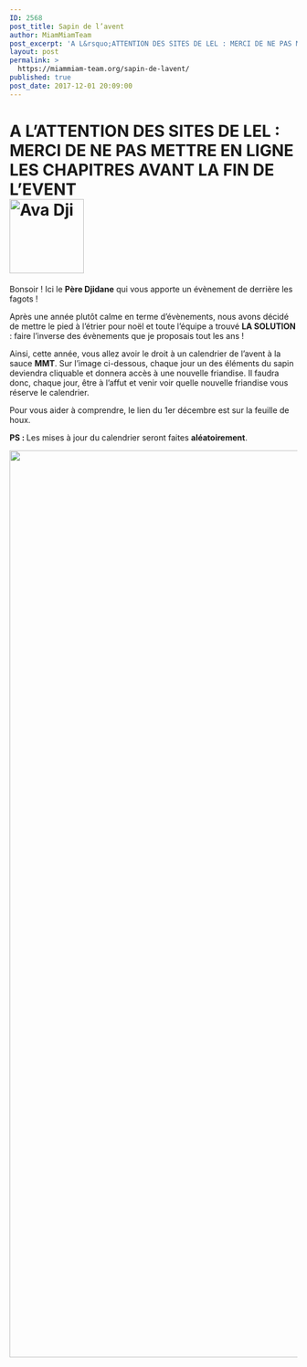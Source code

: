 ```yaml
---
ID: 2568
post_title: Sapin de l’avent
author: MiamMiamTeam
post_excerpt: 'A L&rsquo;ATTENTION DES SITES DE LEL : MERCI DE NE PAS METTRE EN LIGNE LES CHAPITRES AVANT LA FIN DE L&rsquo;EVENT Bonsoir ! Ici le P&egrave;re Djidane qui vous apporte...'
layout: post
permalink: >
  https://miammiam-team.org/sapin-de-lavent/
published: true
post_date: 2017-12-01 20:09:00
---
```

<h1><strong>A L&rsquo;ATTENTION DES SITES DE LEL : MERCI DE NE PAS METTRE EN LIGNE LES CHAPITRES AVANT LA FIN DE L&rsquo;EVENT</strong><br />
<img class="alignleft" src="https://united-subs.dearclouds.com/wp-content/uploads/2018/04/b190ae4bac73d721467ab1bf933cceb7.jpg" alt="Ava Dji" width="130" height="130" /></h1>
<p>Bonsoir ! Ici le <strong>Père Djidane</strong> qui vous apporte un évènement de derrière les fagots !</p>
<p>Après une année plutôt calme en terme d&rsquo;évènements, nous avons décidé de mettre le pied à l&rsquo;étrier pour noël et toute l&rsquo;équipe a trouvé <strong>LA SOLUTION</strong> : faire l&rsquo;inverse des évènements que je proposais tout les ans !</p>
<p>Ainsi, cette année, vous allez avoir le droit à un calendrier de l&rsquo;avent à la sauce <strong>MMT</strong>. Sur l&rsquo;image ci-dessous, chaque jour un des éléments du sapin deviendra cliquable et donnera accès à une nouvelle friandise. Il faudra donc, chaque jour, être à l&rsquo;affut et venir voir quelle nouvelle friandise vous réserve le calendrier.</p>
<p>Pour vous aider à comprendre, le lien du 1er décembre est sur la feuille de houx.</p>
<p><strong>PS : </strong>Les mises à jour du calendrier seront faites <strong>aléatoirement</strong>.</p>
<p><img id="Avent" class="alignnone size-full" src="https://miammiam-team.org/wp-content/uploads/2017/11/MMT_-_Noel.jpg" alt="" usemap="https://miammiam-team.org/sapin-de-lavent/#panneaux" width="1588" /></p>
<map id="panneaux" name="panneaux">
<area coords="402,198,418,194,425,197,430,181,431,177,441,182,449,178,454,166,467,173,477,174,488,172,485,180,478,187,472,191,473,199,475,205,460,202,452,213,454,220,461,221,459,230,467,242,467,250,453,251,448,246,440,250,433,241,432,234,423,236,417,224,417,218,411,221,402,211,398,202" shape="poly" href="https://miammiam-team.org/encore-une-fin/" data-maphilight='{"strokeColor":"000000","strokeWidth":2,"fillColor":"000000","fillOpacity":0.05,"strokeOpacity":0.2}'/>
<area alt="" coords="320,209,338,223,339,242,339,247,352,256,353,269,349,278,339,288,332,287,321,286,315,294,304,301,291,301,284,296,279,287,278,277,283,269,294,261,304,261,307,247,308,234,308,220,310,209" shape="poly" href="https://mega.nz/#!gDJUzDbI!G8Zg-PZjDzN7PICKE2BC87plCFASl6qoqbrkfbq6TV8" data-maphilight='{"strokeColor":"000000","strokeWidth":2,"fillColor":"000000","fillOpacity":0.05,"strokeOpacity":0.2}'/>
<area alt="" href="https://miammiam-team.org/ceci-est-notre-projet/" shape="poly" coords="427,317,419,310,418,301,418,292,425,281,428,276,434,293,443,296,454,302,458,313,464,300,473,294,483,293,484,280,487,274,496,282,497,288,502,297,499,305,492,315,494,328,487,335,478,335,476,343,469,349,460,355,449,355,443,346,437,338,424,333" data-maphilight='{"strokeColor":"000000","strokeWidth":0,"fillColor":"000000","fillOpacity":0.05,"strokeOpacity":0.2}'/>
<area alt="" href="https://mega.nz/#!IfAWCYQQ!sad2Cg-iEUrZJDl29iEr7g2u0R4jgTA9pg5HjiIu9kM" shape="poly" coords="485,410,493,384,499,380,509,379,514,369,526,369,535,369,536,378,548,378,553,384,562,412,562,420,539,414,544,428,541,436,528,441,508,439,499,425,503,414,487,419" data-maphilight='{"strokeColor":"000000","strokeWidth":0,"fillColor":"000000","fillOpacity":0.05,"strokeOpacity":0.2}'/>
<area alt="" href="https://mega.nz/#!sTwzyYLA!LUnS7Hs66pjtvYthxoE_MbDQZkK8swD2Gvp3shfnWdU" shape="poly" coords="395,941,397,924,405,904,438,911,437,928,439,945,446,938,455,952,455,963,442,962,443,971,439,984,428,989,408,990,388,985,383,972,388,954,376,951,378,935" data-maphilight='{"strokeColor":"000000","strokeWidth":0,"fillColor":"000000","fillOpacity":0.05,"strokeOpacity":0.2}'/>
<area alt="" href="https://mega.nz/#!BD4kiSYZ!WnCSgttJmYeKDg1Cgh0yV2gajCpyD7wbvfpdsblZPjc" shape="poly" coords="392,139,419,152,413,104,443,65,398,55,373,13,350,54,303,64,332,100,326,147,354,137,351,154,375,163,388,157" data-maphilight='{"strokeColor":"000000","strokeWidth":0,"fillColor":"000000","fillOpacity":0.05,"strokeOpacity":0.2}'/>
<area alt="" href="https://mega.nz/#!kTwEBYzS!JO3nBgS1YKxe-S0l09IrUx1wYjgC65UkeytGR1Yemgc" shape="poly" coords="223,741,223,766,205,785,199,801,200,809,209,819,225,819,238,814,255,797,267,779,267,764,267,747,267,742,273,738,273,725,252,721,218,726,217,737"  data-maphilight='{"strokeColor":"000000","strokeWidth":0,"fillColor":"000000","fillOpacity":0.05,"strokeOpacity":0.2}'/>
<area alt="" href="https://mega.nz/#!BahxiZzA!R6CHi_KMUT8pXg9qFec-NQvLr3-zQIFGILagCOSi7I8" shape="poly" coords="318,841,323,828,335,826,352,829,348,842,342,850,338,856,348,872,357,873,356,884,353,892,339,900,323,904,287,898,278,890,273,878,284,868,297,854,287,849,282,834,278,826,295,825,314,833"  data-maphilight='{"strokeColor":"000000","strokeWidth":0,"fillColor":"000000","fillOpacity":0.05,"strokeOpacity":0.2}'/>
<area alt="" href="https://mega.nz/#!9W4wkYAR!hGbc65dBjmZD8FNrsibxB7844YBYxj3XLpELQB1RIN4" shape="poly" coords="307,715,297,735,302,742,312,742,320,733,327,741,338,744,345,740,347,732,340,725,334,714,345,715,357,712,357,701,353,696,337,694,340,682,335,673,326,668,313,671,309,686,312,693,300,696,293,702,294,711"  data-maphilight='{"strokeColor":"000000","strokeWidth":0,"fillColor":"000000","fillOpacity":0.05,"strokeOpacity":0.2}'/>
<area alt="" href="https://mega.nz/#!BPQl1CaQ!iDY5kj6_iUtKCeNHkhd0it7Yy1dITp2_tBtVmJmLI9U" shape="poly" coords="323,430,336,416,350,407,369,404,390,410,395,423,404,438,405,446,399,452,408,468,407,478,398,485,396,496,391,502,368,502,367,489,353,490,352,502,326,502,324,485,317,487,312,476,312,464,324,449"  data-maphilight='{"strokeColor":"000000","strokeWidth":0,"fillColor":"000000","fillOpacity":0.05,"strokeOpacity":0.2}'/>
<area coords="148,924,43" shape="circle" href="https://mega.nz/#!JLhkhQxa!ZAbnlATGgVQFodRzp3k-MCxZt21tO6ezcBQIPMydXyk" data-maphilight='{"strokeColor":"000000","strokeWidth":2,"fillColor":"000000","fillOpacity":0.05,"strokeOpacity":0.2}'/>
<area coords="300,560,40" shape="circle" href="https://mega.nz/#!lfAm3BRB!rnTThc4XyK143P5EMsaO7SKf1noOYEKIrI-_SLBGPGc" data-maphilight='{"strokeColor":"000000","strokeWidth":2,"fillColor":"000000","fillOpacity":0.05,"strokeOpacity":0.2}'/>
<area shape="circle" coords="595,912,41" href="https://mega.nz/#!NbBXzb5L!U4siykT_-qKQYzKhUMVvkrOQR1JoS231fEsx3aJTnro" data-maphilight='{"strokeColor":"000000","strokeWidth":2,"fillColor":"000000","fillOpacity":0.05,"strokeOpacity":0.2}'/>
<area shape="circle" coords="245,658,41" href="https://mega.nz/#!9PgSHDDY!oT4yY00UadXb-G4XVyBfqhFAW0K5kv__RjplA8Afjvw" data-maphilight='{"strokeColor":"000000","strokeWidth":2,"fillColor":"000000","fillOpacity":0.05,"strokeOpacity":0.2}'/>
<area shape="circle" coords="98,755,33" href="https://mega.nz/#!BOQwHR6I!DzOeThxetCaoZyi4lMteQpswKipf3UCPRd_wkgcnTKE" data-maphilight='{"strokeColor":"000000","strokeWidth":2,"fillColor":"000000","fillOpacity":0.05,"strokeOpacity":0.2}'/>
<area shape="circle" coords="556,668,28" href="https://mega.nz/#!NXpEWDAC!aUCFj7JPCTGb-t3vdnPWkAaJZEGf62sUkgDUg3jDnUo" data-maphilight='{"strokeColor":"000000","strokeWidth":2,"fillColor":"000000","fillOpacity":0.05,"strokeOpacity":0.2}'/>
<area shape="circle" coords="484,560,43" href="https://mega.nz/#!QHo2HYyQ!yIxPsOO11-KnPZHCcaqgXku1_FBWeCI32ISbtZQ_E00" data-maphilight='{"strokeColor":"000000","strokeWidth":2,"fillColor":"000000","fillOpacity":0.05,"strokeOpacity":0.2}'/>
<area shape="circle" coords="148,465,27" href="https://mega.nz/#!IDQQTRBJ!O-ewdvD1sidc3i2TzIZXI5mhl6fOXdFBJgkRPFnGnVU" data-maphilight='{"strokeColor":"000000","strokeWidth":2,"fillColor":"000000","fillOpacity":0.05,"strokeOpacity":0.2}'/>
<area shape="circle" coords="241,372,40" href="https://miammiam-team.org/double-ration-de-ano-ko-njzeefonfkdelele-wo/" data-maphilight='{"strokeColor":"000000","strokeWidth":2,"fillColor":"000000","fillOpacity":0.05,"strokeOpacity":0.2}'/>
<area shape="circle" coords="508,944,27" href="https://mega.nz/#!MHYXlIJQ!d9SLVo05c5QpS7EdjJocV0aUhKDLe3OL7xoST4PW3h8" data-maphilight='{"strokeColor":"000000","strokeWidth":2,"fillColor":"000000","fillOpacity":0.05,"strokeOpacity":0.2}'/>
<area shape="circle" coords="409,849,30" href="https://mega.nz/#!8TYgkABR!QSfH0zKDDT6ZAVJX27ZtgLwYHofWq7GdNC3N4R96xgY" data-maphilight='{"strokeColor":"000000","strokeWidth":2,"fillColor":"000000","fillOpacity":0.05,"strokeOpacity":0.2}'/>
<area shape="circle" coords="479,776,39" href="https://mega.nz/#!Na5XDYAK!nYTYxCnkYE16x8C8VbN2YpvGurUdVk2xG5ZRfzhwDoE" data-maphilight='{"strokeColor":"000000","strokeWidth":2,"fillColor":"000000","fillOpacity":0.05,"strokeOpacity":0.2}'/>
<area shape="circle" coords="388,310,30" href="https://mega.nz/#!FaxU2aSK!d7Xhp-d2OsIBiq4W6or8Qfcl-4WNXLHgg5QU1s4r0jc" data-maphilight='{"strokeColor":"000000","strokeWidth":2,"fillColor":"000000","fillOpacity":0.05,"strokeOpacity":0.2}'/>
<area shape="rect" coords="5,5,290,210" href="https://mega.nz/#!wfgCGSxT!-MVb-LQ4PX1DKWHQYTzkp2JTbq-UqnE4PLSKSqdpmIQ" data-maphilight='{"strokeColor":"000000","strokeWidth":2,"fillColor":"000000","fillOpacity":0.05,"strokeOpacity":0.2}'/>
</map>